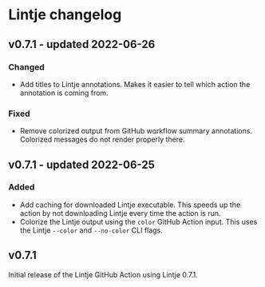 # Lintje changelog

## v0.7.1 - updated 2022-06-26

### Changed

- Add titles to Lintje annotations. Makes it easier to tell which action the
  annotation is coming from.

### Fixed

- Remove colorized output from GitHub workflow summary annotations. Colorized
  messages do not render properly there.

## v0.7.1 - updated 2022-06-25

### Added

- Add caching for downloaded Lintje executable. This speeds up the action by
  not downloading Lintje every time the action is run.
- Colorize the Lintje output using the `color` GitHub Action input. This uses
  the Lintje `--color` and `--no-color` CLI flags.

## v0.7.1

Initial release of the Lintje GitHub Action using Lintje 0.7.1.
